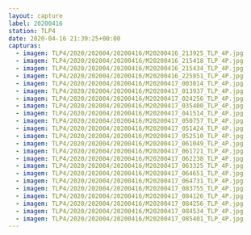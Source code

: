 ```yaml
---
layout: capture
label: 20200416
station: TLP4
date: 2020-04-16 21:39:25+00:00
capturas:
  - imagem: TLP4/2020/202004/20200416/M20200416_213925_TLP_4P.jpg
  - imagem: TLP4/2020/202004/20200416/M20200416_215418_TLP_4P.jpg
  - imagem: TLP4/2020/202004/20200416/M20200416_215434_TLP_4P.jpg
  - imagem: TLP4/2020/202004/20200416/M20200416_225851_TLP_4P.jpg
  - imagem: TLP4/2020/202004/20200416/M20200417_003014_TLP_4P.jpg
  - imagem: TLP4/2020/202004/20200416/M20200417_013937_TLP_4P.jpg
  - imagem: TLP4/2020/202004/20200416/M20200417_024256_TLP_4P.jpg
  - imagem: TLP4/2020/202004/20200416/M20200417_035400_TLP_4P.jpg
  - imagem: TLP4/2020/202004/20200416/M20200417_041514_TLP_4P.jpg
  - imagem: TLP4/2020/202004/20200416/M20200417_050757_TLP_4P.jpg
  - imagem: TLP4/2020/202004/20200416/M20200417_051424_TLP_4P.jpg
  - imagem: TLP4/2020/202004/20200416/M20200417_052510_TLP_4P.jpg
  - imagem: TLP4/2020/202004/20200416/M20200417_061049_TLP_4P.jpg
  - imagem: TLP4/2020/202004/20200416/M20200417_061721_TLP_4P.jpg
  - imagem: TLP4/2020/202004/20200416/M20200417_062238_TLP_4P.jpg
  - imagem: TLP4/2020/202004/20200416/M20200417_063325_TLP_4P.jpg
  - imagem: TLP4/2020/202004/20200416/M20200417_064651_TLP_4P.jpg
  - imagem: TLP4/2020/202004/20200416/M20200417_064731_TLP_4P.jpg
  - imagem: TLP4/2020/202004/20200416/M20200417_083755_TLP_4P.jpg
  - imagem: TLP4/2020/202004/20200416/M20200417_084126_TLP_4P.jpg
  - imagem: TLP4/2020/202004/20200416/M20200417_084256_TLP_4P.jpg
  - imagem: TLP4/2020/202004/20200416/M20200417_084534_TLP_4P.jpg
  - imagem: TLP4/2020/202004/20200416/M20200417_085401_TLP_4P.jpg
---
```

